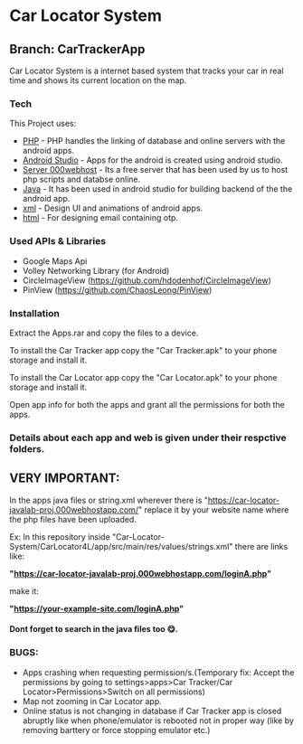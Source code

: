 # Car Locator System

## Branch: CarTrackerApp

Car Locator System is a internet based system that tracks your car in real time and shows its current location on the map.

### Tech

This Project uses:

* [PHP](http://php.net/) - PHP handles the linking of database and online servers with the android apps.
* [Android Studio](https://developer.android.com/studio/) - Apps for the android is created using android studio.
* [Server 000webhost](https://www.000webhost.com/) - Its a free server that has been used by us to host php scripts and databse online.
* [Java](https://www.java.com/) - It has been used in android studio for building backend of the the android app.
* [xml](https://www.xml.com/) - Design UI and animations of android apps.
* [html](https://www.w3schools.com/html/) - For designing email containing otp.


### Used APIs & Libraries
  - Google Maps Api
  - Volley Networking Library (for Android)
  - CircleImageView (https://github.com/hdodenhof/CircleImageView)
  - PinView (https://github.com/ChaosLeong/PinView)

 
### Installation

Extract the Apps.rar and copy the files to a device.

To install the Car Tracker app copy the "Car Tracker.apk" to your phone storage and install it.

To install the Car Locator app copy the "Car Locator.apk" to your phone storage and install it.

Open app info for both the apps and grant all the permissions for both the apps. 




### Details about each app and web is given under their respctive folders.

## VERY IMPORTANT:

In the apps java files or string.xml wherever there is "https://car-locator-javalab-proj.000webhostapp.com/" replace it by your website name where the php files have been uploaded.

Ex: In this repository inside "Car-Locator-System/CarLocator4L/app/src/main/res/values/strings.xml" there are links like:

**"https://car-locator-javalab-proj.000webhostapp.com/loginA.php"**

make it:

**"https://your-example-site.com/loginA.php"**

#### Dont forget to search in the java files too 😋.

### BUGS:
- Apps crashing when requesting permission/s.(Temporary fix: Accept the permissions by going to settings>apps>Car Tracker/Car Locator>Permissions>Switch on all permissions)
- Map not zooming in Car Locator app.
- Online status is not changing in database if Car Tracker app is closed abruptly like when phone/emulator is rebooted not in proper way (like by removing barttery or force stopping emulator etc.)





